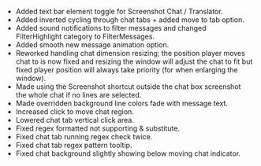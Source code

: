 - Added text bar element toggle for Screenshot Chat / Translator.
- Added inverted cycling through chat tabs + added move to tab option.
- Added sound notifications to filter messages and changed FilterHighlight category to FilterMessages.
- Added smooth new message animation option.
- Reworked handling chat dimension resizing; the position player moves chat to is now fixed and resizing the window will adjust the chat to
  fit but fixed player position will always take priority (for when enlarging the window).
- Made using the Screenshot shortcut outside the chat box screenshot the whole chat if no lines are selected.
- Made overridden background line colors fade with message text.
- Increased click to move chat region.
- Lowered chat tab vertical click area.
- Fixed regex formatted not supporting & substitute.
- Fixed chat tab running regex check twice.
- Fixed chat tab regex pattern tooltip.
- Fixed chat background slightly showing below moving chat indicator.